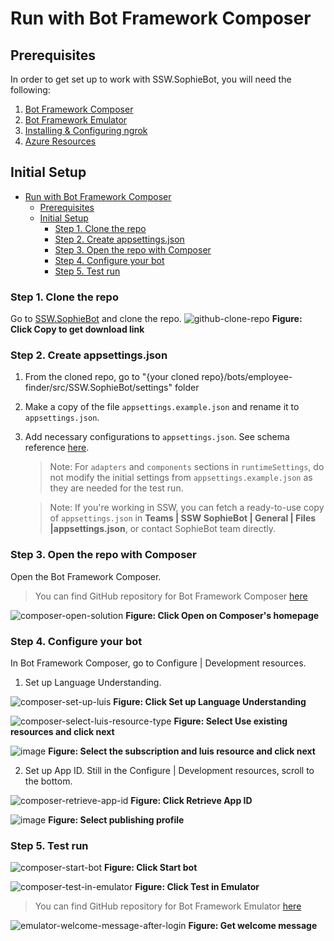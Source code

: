 # Run with Bot Framework Composer

## Prerequisites

In order to get set up to work with SSW.SophieBot, you will need the following:

1. [Bot Framework Composer](https://docs.microsoft.com/en-us/composer/install-composer?tabs=macos)
2. [Bot Framework Emulator](https://github.com/Microsoft/BotFramework-Emulator/blob/master/README.md)
3. [Installing & Configuring ngrok](<https://github.com/Microsoft/BotFramework-Emulator/wiki/Tunneling-(ngrok)>)
4. [Azure Resources](https://github.com/SSWConsulting/SSW.SophieBot.Private/blob/main/Instruction-Azure-Resources.md#azure-resources)

## Initial Setup

- [Run with Bot Framework Composer](#run-with-bot-framework-composer)
  - [Prerequisites](#prerequisites)
  - [Initial Setup](#initial-setup)
    - [Step 1. Clone the repo](#step-1-clone-the-repo)
    - [Step 2. Create appsettings.json](#step-2-create-appsettingsjson)
    - [Step 3. Open the repo with Composer](#step-3-open-the-repo-with-composer)
    - [Step 4. Configure your bot](#step-4-configure-your-bot)
    - [Step 5. Test run](#step-5-test-run)

### Step 1. Clone the repo

Go to [SSW.SophieBot](https://github.com/SSWConsulting/SSW.SophieBot) and clone the repo.
![github-clone-repo](images/github-clone-repo.png)
**Figure: Click Copy to get download link**

### Step 2. Create appsettings.json

1. From the cloned repo, go to "{your cloned repo}/bots/employee-finder/src/SSW.SophieBot/settings" folder
2. Make a copy of the file `appsettings.example.json` and rename it to `appsettings.json`.
3. Add necessary configurations to `appsettings.json`. See schema reference [here](Schema-Reference.md).
   > Note: For `adapters` and `components` sections in `runtimeSettings`, do not modify the initial settings from `appsettings.example.json` as they are needed for the test run.

   > Note: If you're working in SSW, you can fetch a ready-to-use copy of `appsettings.json` in **Teams | SSW SophieBot | General | Files |appsettings.json**, or contact SophieBot team directly.

### Step 3. Open the repo with Composer

Open the Bot Framework Composer.

> You can find GitHub repository for Bot Framework Composer [here](https://github.com/microsoft/BotFramework-Composer)

![composer-open-solution](images/composer-open-solution.png)
**Figure: Click Open on Composer's homepage**

### Step 4. Configure your bot

In Bot Framework Composer, go to Configure | Development resources.

1. Set up Language Understanding.

![composer-set-up-luis](images/composer-set-up-luis.png)
**Figure: Click Set up Language Understanding**

![composer-select-luis-resource-type](images/composer-select-luis-resource-type.png)
**Figure: Select Use existing resources and click next**

![image](https://user-images.githubusercontent.com/37203901/146319906-2d65b4fc-fb57-4200-aa0d-cc1276213d2e.png)
**Figure: Select the subscription and luis resource and click next**

2. Set up App ID. Still in the Configure | Development resources, scroll to the bottom.

![composer-retrieve-app-id](images/composer-retrieve-app-id.png)
**Figure: Click Retrieve App ID**

![image](https://user-images.githubusercontent.com/37203901/146319988-83039f34-7380-42e6-b193-a1f89066e368.png)
**Figure: Select publishing profile**

### Step 5. Test run

![composer-start-bot](images/composer-start-bot.png)
**Figure: Click Start bot**

![composer-test-in-emulator](images/composer-test-in-emulator.png)
**Figure: Click Test in Emulator**

> You can find GitHub repository for Bot Framework Emulator [here](https://github.com/microsoft/BotFramework-Emulator)

![emulator-welcome-message-after-login](images/emulator-welcome-message.png)
**Figure: Get welcome message**
